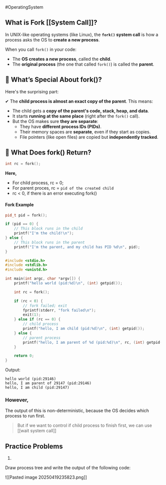 #OperatingSystem 
## What is Fork [[System Call]]?

In UNIX-like operating systems (like Linux), the **`fork()` system call** is how a process asks the OS to **create a new process**.

When you call `fork()` in your code:
- The **OS creates a new process**, called the **child**.    
- The **original process** (the one that called `fork()`) is called the **parent**.

## 🧠 **What’s Special About fork()?**

Here's the surprising part:

✔ The **child process is almost an exact copy of the parent**.
This means:
- The child gets a **copy of the parent's code, stack, heap, and data**.
- It starts **running at the same place** (right after the `fork()` call).
- But the OS makes sure **they are separate**:
    - They have **different process IDs (PIDs)**.
    - Their memory spaces are **separate**, even if they start as copies.
    - File pointers (like open files) are copied but **independently tracked**.

## 🧪 **What Does fork() Return?**

```cpp
int rc = fork();
```

**Here,**
- For child process, 
	rc = 0;
- For parent proces, 
	rc = `pid of the created child`
- rc < 0, if there is an error executing fork()

#### Fork Example

```cpp
pid_t pid = fork();

if (pid == 0) {
    // This block runs in the child
    printf("I'm the child!\n");
} else {
    // This block runs in the parent
    printf("I'm the parent, and my child has PID %d\n", pid);
}
```

```cpp
#include <stdio.h>
#include <stdlib.h>
#include <unistd.h>

int main(int argc, char *argv[]) {
    printf("hello world (pid:%d)\n", (int) getpid());

    int rc = fork();

    if (rc < 0) {
        // fork failed; exit
        fprintf(stderr, "fork failed\n");
        exit(1);
    } else if (rc == 0) {
        // child process
        printf("hello, I am child (pid:%d)\n", (int) getpid());
    } else {
        // parent process
        printf("hello, I am parent of %d (pid:%d)\n", rc, (int) getpid());
    }

    return 0;
}
```

Output:
```
hello world (pid:29146)
hello, I am parent of 29147 (pid:29146)
hello, I am child (pid:29147)
```


### However, 
The output of this is non-deterministic, because the  OS decides which process to run first.

>But if we want to control if child process to finish first, we can use [[wait system call]]



## Practice Problems
1. 
Draw process tree and write the output of the following code:

![[Pasted image 20250419235823.png]]


